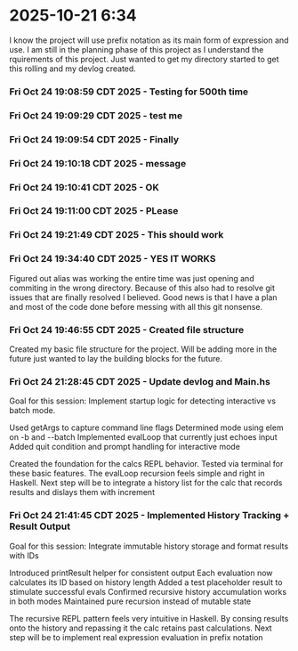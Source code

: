 # 2025-10-21 6:34

I know the project will use prefix notation as its main form of expression and use. I am still in the planning phase of this project as I understand the rquirements of this project. Just wanted to get my directory started to get this rolling and my devlog created.

 ### Fri Oct 24 19:08:59 CDT 2025 - Testing for 500th time
 ### Fri Oct 24 19:09:29 CDT 2025 - test me
 ### Fri Oct 24 19:09:54 CDT 2025 - Finally
 ### Fri Oct 24 19:10:18 CDT 2025 - message
 ### Fri Oct 24 19:10:41 CDT 2025 - OK
 ### Fri Oct 24 19:11:00 CDT 2025 - PLease
 ### Fri Oct 24 19:21:49 CDT 2025 - This should work
 ### Fri Oct 24 19:34:40 CDT 2025 - YES IT WORKS
Figured out alias was working the entire time was just opening and commiting in the wrong directory. Because of this also had to resolve git issues that are finally resolved I believed. Good news is that I have a plan and most of the code done before messing with all this git nonsense.

 ### Fri Oct 24 19:46:55 CDT 2025 - Created file structure
 Created my basic file structure for the project. Will be adding more in the future just wanted to lay the building blocks for the future.


 ### Fri Oct 24 21:28:45 CDT 2025 - Update devlog and Main.hs
 Goal for this session: Implement startup logic for detecting interactive vs batch mode.

 Used getArgs to capture command line flags 
 Determined mode using elem on -b and --batch
 Implemented evalLoop that currently just echoes input
 Added quit condition and prompt handling for interactive mode

 Created the foundation for the calcs REPL behavior. Tested via terminal for these basic features. The evalLoop recursion feels simple and right in Haskell. Next step will be to integrate a history list for the calc that records results and dislays them with increment

 ### Fri Oct 24 21:41:45 CDT 2025 - Implemented History Tracking + Result Output

 Goal for this session: Integrate immutable history storage and format results with IDs

 Introduced printResult helper for consistent output
 Each evaluation now calculates its ID based on history length
 Added a test placeholder result to stimulate successful evals
 Confirmed recursive history accumulation works in both modes
 Maintained pure recursion instead of mutable state

 The recursive REPL pattern feels very intuitive in Haskell. By consing results onto the history and repassing it the calc retains past calculations. Next step will be to implement real expression evaluation in prefix notation

 